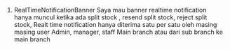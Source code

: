 1. RealTimeNotificationBanner
   Saya mau banner realtime notification hanya muncul ketika ada split stock , resend split stock, reject split stock,
   Realt time notification hanya diterima satu per satu oleh masing masing user Admin, manager, staff Main branch atau dari sub branch ke main branch
